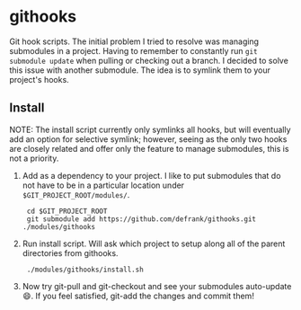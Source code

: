 # githooks
Git hook scripts.  The initial problem I tried to resolve was managing submodules in a project.
Having to remember to constantly run `git submodule update` when pulling or checking out a branch.
I decided to solve this issue with another submodule.  The idea is to symlink them to your project's hooks.

## Install
NOTE: The install script currently only symlinks all hooks, but will eventually add an option for selective
symlink; however, seeing as the only two hooks are closely related and offer only the feature to manage
submodules, this is not a priority.

1. Add as a dependency to your project.  I like to put submodules that do not have to be in a particular
location under `$GIT_PROJECT_ROOT/modules/`.

        cd $GIT_PROJECT_ROOT
        git submodule add https://github.com/defrank/githooks.git ./modules/githooks
1. Run install script.  Will ask which project to setup along all of the parent directories from githooks.

        ./modules/githooks/install.sh
        
1. Now try git-pull and git-checkout and see your submodules auto-update :smile:.
If you feel satisfied, git-add the changes and commit them!
